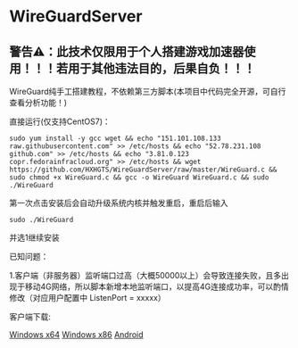 # WireGuardServer

## 警告⚠：此技术仅限用于个人搭建游戏加速器使用！！！若用于其他违法目的，后果自负！！！

WireGuard纯手工搭建教程，不依赖第三方脚本(本项目中代码完全开源，可自行查看分析功能！)

直接运行(仅支持CentOS7)：
```
sudo yum install -y gcc wget && echo "151.101.108.133 raw.githubusercontent.com" >> /etc/hosts && echo "52.78.231.108 github.com" >> /etc/hosts && echo "3.81.0.123 copr.fedorainfracloud.org" >> /etc/hosts && wget https://github.com/HXHGTS/WireGuardServer/raw/master/WireGuard.c && sudo chmod +x WireGuard.c && gcc -o WireGuard WireGuard.c && sudo ./WireGuard
```
第一次点击安装后会自动升级系统内核并触发重启，重启后输入
```
sudo ./WireGuard
```
并选1继续安装

已知问题：

1.客户端（非服务器）监听端口过高（大概50000以上）会导致连接失败，且多出现于移动4G网络，所以脚本新增本地监听端口，以提高4G连接成功率，可以酌情修改（对应用户配置中 ListenPort = xxxxx）

客户端下载:

[Windows x64](https://wwa.lanzous.com/i9q09f3x2zi) [Windows x86](https://wwa.lanzous.com/ibVYif3x32b) [Android](https://wwa.lanzous.com/izHzDf3x1sf)

